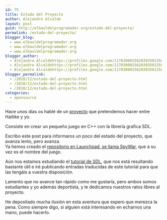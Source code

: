 ```yaml
---
id: 75
title: Estado del Proyecto
author: Alejandro Alcalde
layout: post
guid: http://elbauldelprogramador.org/estado-del-proyecto/
permalink: /estado-del-proyecto/
blogger_blog:
  - www.elbauldelprogramador.org
  - www.elbauldelprogramador.org
  - www.elbauldelprogramador.org
blogger_author:
  - Alejandro Alcaldehttps://profiles.google.com/117030001562039350135noreply@blogger.com
  - Alejandro Alcaldehttps://profiles.google.com/117030001562039350135noreply@blogger.com
  - Alejandro Alcaldehttps://profiles.google.com/117030001562039350135noreply@blogger.com
blogger_permalink:
  - /2010/12/estado-del-proyecto.html
  - /2010/12/estado-del-proyecto.html
  - /2010/12/estado-del-proyecto.html
categories:
  - opensource
---
```

<div class="iconcpp">
</div>

Hace unos días os hablé de un [proyecto][1] que pretendemos hacer entre Haitike y yo. 

Consiste en crear un pequeño juego en C++ con la librería grafica SDL.

Escribo este post para informaros un poco del estado del proyecto, que avanza lento, pero avanza.  
Ya hemos creado el [repositorio en Launchpad, se llama SpyWar][2], que a su vez es el nombre del juego.  
  
<!--more-->

  
Aún nos estamos estudiando el <a target="_blank" href="http://www.lazyfoo.net/SDL_tutorials/index.php">tutorial de SDL</a>, que nos está resultando bastante útil e iré publicando entradas traducidas de este tutorial para que las tengáis a vuestra disposición.

Lamento que no avance tan rápido como me gustaría, pero ambos somos estudiantes y yo además deportista, y le dedicamos nuestros ratos libres al proyecto.

He depositado mucha ilusión en esta aventura que espero que merezca la pena. Como siempre digo, si alguien está interesando en echarnos una mano, puede hacerlo.



 [1]: http://elbauldelprogramador.com/nuevo-proyecto-aventura-grafica-con-sdl/
 [2]: https://code.launchpad.net/~algui91/+junk/SpyWar